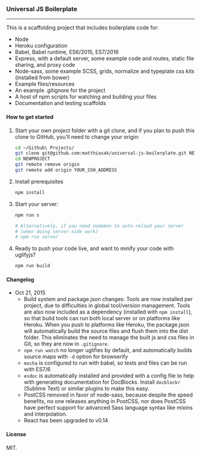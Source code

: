 ### Universal JS Boilerplate

---

<!-- [![NPM](https://nodei.co/npm/universal-js-boilerplate.png)](https://nodei.co/npm/universal-js-boilerplate/) -->
<!-- ![](https://david-dm.org/matthiasak/universal-js-boilerplate.svg) -->

This is a scaffolding project that includes boilerplate code for:

- Node
- Heroku configuration
- Babel, Babel runtime, ES6/2015, ES7/2016
- Express, with a default server, some example code and routes, static file sharing, and proxy code
- Node-sass, some example SCSS, grids, normalize and typeplate css kits (installed from bower)
- Example files/resources
- An example .gitignore for the project
- A host of npm scripts for watching and building your files
- Documentation and testing scaffolds

#### How to get started

1. Start your own project folder with a git clone, and if you plan to push this clone to GitHub, you'll need to change your origin:

    ```sh
    cd ~/Github\ Projects/
    git clone git@github.com:matthiasak/universal-js-boilerplate.git NEWPROJECT
    cd NEWPROJECT
    git remote remove origin
    git remote add origin YOUR_SSH_ADDRESS
    ```

2. Install prerequisites

    ```sh
    npm install
    ```

3. Start your server:

    ```sh
    npm run s

    # Alternatively, if you need nodemon to auto-reload your server
    # (when doing server-side work)
    # npm run server
    ```

4. Ready to push your code live, and want to minify your code with uglifyjs?

    ```sh
    npm run build
    ```

#### Changelog

- Oct 21, 2015
    - Build system and package.json changes: Tools are now installed per project, due to difficulties in global tool/version management. Tools are also now included as a dependency (installed with `npm install`), so that build tools can run both local server or on platforms like Heroku. When you push to platforms like Heroku, the package.json will automatically build the source files and flush them into the dist folder. This eliminates the need to manage the built js and css files in Git, so they are now in `.gitignore`.
    - `npm run watch` no longer uglifies by default, and automatically builds source maps with `-d` option for browserify
    - `mocha` is configured to run with babel, so tests and files can be run with ES7/6
    - `esdoc` is automatically installed and provided with a config file to help with generating documentation for DocBlocks. Install `docblockr` (Sublime Text) or similar plugins to make this easy.
    - PostCSS removed in favor of node-sass, because despite the speed benefits, no one releases anything in PostCSS, nor does PostCSS have perfect support for advanced Sass language syntax like mixins and interpolation.
    - React has been upgraded to v0.14

#### License

MIT.
